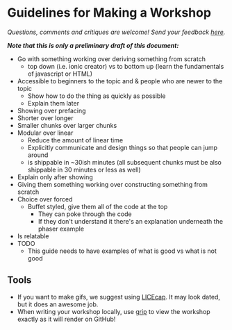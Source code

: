 # Guidelines for Making a Workshop

_Questions, comments and critiques are welcome! Send your feedback
[here](https://docs.google.com/forms/d/1IxbiDtyP-UOx3hRGu3o2I-iVll95xQ6I_pW8JS3TZ2k/viewform?entry.1677546962=The+guidelines+for+making+a+workshop)._

**_Note that this is only a preliminary draft of this document:_**

- Go with something working over deriving something from scratch
  - top down (i.e. ionic creator) vs to bottom up (learn the fundamentals of
    javascript or HTML)
- Accessible to beginners to the topic and & people who are newer to the topic
  - Show how to do the thing as quickly as possible
  - Explain them later
- Showing over prefacing
- Shorter over longer
- Smaller chunks over larger chunks
- Modular over linear
  - Reduce the amount of linear time
  - Explicitly communicate and design things so that people can jump around
  - is shippable in ~30ish minutes (all subsequent chunks must be also shippable
    in 30 minutes or less as well)
- Explain only after showing
- Giving them something working over constructing something from scratch
- Choice over forced
  - Buffet styled, give them all of the code at the top
    - They can poke through the code
    - If they don't understand it there's an explanation underneath the phaser
      example
- Is relatable
- TODO
  - This guide needs to have examples of what is good vs what is not good

## Tools
- If you want to make gifs, we suggest using
  [LICEcap](http://www.cockos.com/licecap/). It may look dated, but it does an
  awesome job.
- When writing your workshop locally, use
  [grip](https://github.com/joeyespo/grip) to view the workshop exactly as it
  will render on GitHub!
